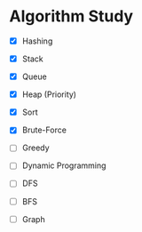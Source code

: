 # Algorithm Study

* [x] Hashing
* [x] Stack
* [x] Queue
* [x] Heap \(Priority\)
* [x] Sort
* [x] Brute-Force
* [ ] Greedy
* [ ] Dynamic Programming
* [ ] DFS
* [ ] BFS
* [ ] Graph



